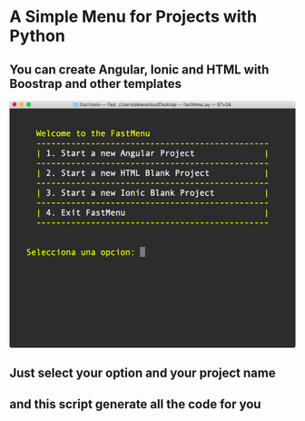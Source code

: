 # A Simple Menu for Projects with Python
## You can create Angular, Ionic and HTML with Boostrap and other templates

![alt text](https://raw.githubusercontent.com/alexsan134/Projects-Menu-Py/master/Images/MainMenu.png)

## Just select your option and your project name
## and this script generate all the code for you
